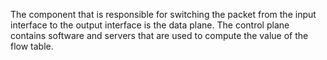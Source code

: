 The component that is responsible for switching the packet from the input interface to the output interface is the data plane. The control plane contains software and servers that are used to compute the value of the flow table.
